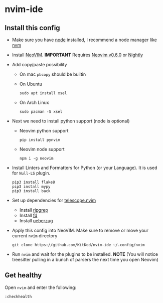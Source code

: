 # nvim-ide

## Install this config

* Make sure you have [node](https://nodejs.org/en/) installed, I recommend a node manager like [nvm](https://github.com/nvm-sh/nvm)

* Install [NeoVIM](https://github.com/neovim/neovim/wiki/Installing-Neovim). **IMPORTANT** Requires [Neovim v0.6.0](https://github.com/neovim/neovim/releases/tag/v0.6.0) or [Nightly](https://github.com/neovim/neovim/releases/tag/nightly)

* Add copy/paste possibility

  + On mac `pbcopy` should be builtin

  + On Ubuntu

    ```
    sudo apt install xsel
    ```

  + On Arch Linux

    ```
    sudo pacman -S xsel
    ```

* Next we need to install python support (node is optional)

  + Neovim python support

    ```
    pip install pynvim
    ```

  + Neovim node support

    ```
    npm i -g neovim
    ```

* Install Linters and Formatters for Python (or your Language). It is used for `Null-LS` plugin.

  ```
  pip3 install flake8
  pip3 install mypy
  pip3 install back
  ```

* Set up dependencies for [telescope.nvim](https://github.com/nvim-telescope/telescope.nvim)

  + Install [ripgrep](https://github.com/BurntSushi/ripgrep#installation)
  + Install [fd](https://github.com/sharkdp/fd)
  + Install [ueberzug](https://github.com/seebye/ueberzug)

* Apply this config into NeoVIM. Make sure to remove or move your current `nvim` directory

  ```
  git clone https://github.com/KitKod/nvim-ide ~/.config/nvim
  ```

* Run `nvim` and wait for the plugins to be installed. **NOTE** (You will notice treesitter pulling in a bunch of parsers the next time you open Neovim)


## Get healthy

Open `nvim` and enter the following:

```
:checkhealth
```
